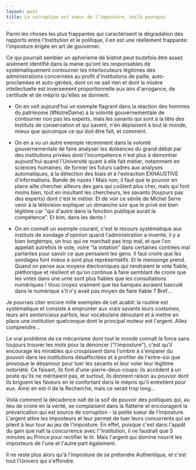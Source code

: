 ```yaml
---
layout: post
title: La corruption est soeur de l'imposture, voilà pourquoi
---
```

Parmi les choses les plus frappantes qui caractérisent la dégradation des rapports entre l'Institution et le politique, il en est une réellement frappante: l'imposture érigée en art de gouverner.

Ce qui pourrait sembler un aphorisme de bistrot peut toutefois être assez aisément identifié dans la manie qu'ont les responsables de systématiquement contourner les interlocuteurs légitimes des administrations concernées au profit d'institutions de paille, auto-proclamées et auto-gérées, dont on ne sait rien et dont la misère intellectuelle est inversement proportionnelle aux airs d'arrogance, de certitude et de mépris qu'elles se donnent.

- On en voit aujourd'hui un exemple flagrant dans la réaction des hommes du patrimoine (#NotreDame) à la volonté gouvernementale de contourner non pas les experts, mais les savants qui sont à la tête des Instituts de conservation et qui savent, n'en déplaisent à tout le monde, mieux que quiconque ce qui doit être fait, et comment.

- On en a vu un autre exemple récemment dans la volonté gouvernementale de faire analyser les doléances du grand débat par des institutions privées dont l'incompétence n'est plus à démontrer aujourd'hui quand l'Université quant à elle fait métier, notamment en sciences humaines, de former les futurs cadres aux analyses automatiques, à la détection des biais et à l'extraction EXHAUSTIVE d'informations. Bande de nazes ! Mais non, il faut que le pouvoir en place aille chercher ailleurs des gars qui coûtent plus cher, mais qui font moins bien, tout en insultant les chercheurs, les savants (toujours pas des experts) dont c'est le métier. Et de voir ce sénile de Michel Serre venir à la télévision expliquer un dimanche soir que le privé est bien légitime car "qui d'autre dans la fonction publique aurait la compétence". Et bim, dans les dents !

- On en connaît un exemple courant, c'est le recours systématique aux instituts de sondage d'opinion quand l'administration a inventé, il y a bien longtemps, un truc qui ne marchait pas trop mal, et que l'on appelait autrefois le vote, voire "la votation" dans certaines contrées mal parlantes pour savoir ce que pensaient les gens. Il faut croire que les sondages font mieux e sont plus représentatifs. Et le mensonge prend. Quand on pense aux moyens électroniques qui rendraient le vote fiable, pléthorique et résilient et qu'on continue à faire semblant de croire que les votes dans une urne sont plus fiables que les consultations numériques ! Vous croyez vraiment que les banques auraient basculé dans le numérique s'il n'y avait pas moyen de faire fiable ? Bref...

Je pourrais citer encore mille exemples de cet acabit: la routine est systématique et consiste à emprunter aux vrais savants leurs costumes, leurs airs sentencieux parfois, leur vocabulaire déroutant et à mettre en place une institution quelconque dont le principal moteur est l'argent. Allez comprendre...

Le vrai problème de ce mécanisme dont tout le monde connaît la force sans toujours trouver les mots pour la dénoncer ("l'imposture"), c'est qu'il encourage les minables qui croupissent dans l'ombre à s'emparer du pouvoir dans les institutions désaffectées et à profiter de l'entre-soi que provoque le désamour pour tuer les savants et leur voler leur légitime notoriété. Ce faisant, ils font d'une-pierre-deux-coups: ils accèdent à un poste qu'ils ne méritaient pas, et surtout, ils donnent raison au pouvoir dont ils briguent les faveurs en le confortant dans le mépris qu'il entretient pour eux. Ainsi en est-il de la Recherche, mais ce serait trop long...

Voilà comment la décadence naît de la soif de pouvoir des politiques qui, au lieu de croire en la vérité, se complaisent dans la flatterie et encouragent la prévarication qui est source de corruption - la petite soeur de l'imposture. L'argent attire les imposteurs et leur permet de tuer leurs concurrents qui se plient à leur tour au jeu de l'imposture. En effet, puisque c'est dans l'appât du gain que naît la concurrence avec l''Institution, il ne faudrait que 5 minutes au Prince pour rectifier le tir. Mais l'argent qui domine nourrit les imposteurs de l'une et l'autre part également. 

Il ne reste plus alors qu'à l'imposture de se prétendre Authentique, et c'est tout l'Univers qui s'effondre.
